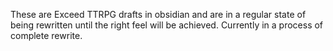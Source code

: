 These are Exceed TTRPG drafts in obsidian and are in a regular state of being rewritten until the right feel will be achieved.
Currently in a process of complete rewrite.